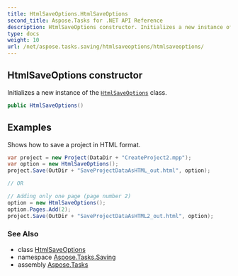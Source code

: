 ```yaml
---
title: HtmlSaveOptions.HtmlSaveOptions
second_title: Aspose.Tasks for .NET API Reference
description: HtmlSaveOptions constructor. Initializes a new instance of the HtmlSaveOptions class
type: docs
weight: 10
url: /net/aspose.tasks.saving/htmlsaveoptions/htmlsaveoptions/
---
```

## HtmlSaveOptions constructor

Initializes a new instance of the [`HtmlSaveOptions`](../) class.

```csharp
public HtmlSaveOptions()
```

## Examples

Shows how to save a project in HTML format.

```csharp
var project = new Project(DataDir + "CreateProject2.mpp");
var option = new HtmlSaveOptions();
project.Save(OutDir + "SaveProjectDataAsHTML_out.html", option);

// OR

// Adding only one page (page number 2)
option = new HtmlSaveOptions();
option.Pages.Add(2);
project.Save(OutDir + "SaveProjectDataAsHTML2_out.html", option);
```

### See Also

* class [HtmlSaveOptions](../)
* namespace [Aspose.Tasks.Saving](../../htmlsaveoptions/)
* assembly [Aspose.Tasks](../../../)


